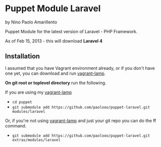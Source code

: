 Puppet Module Laravel
=====================
by Nino Paolo Amarillento

Puppet Module for the latest version of Laravel - PHP Framework.

As of Feb 15, 2013 - this will download <strong>Laravel 4</strong>


Installation
------------

I assumed that you have Vagrant environment already, or if you don't have one yet, you can download and run [vagrant-lamp](https://github.com/paolooo/vagrant-lamp).
    
    
<b>On git root or toplevel directory</b> run the following.  

If you are using my [vagrant-lamp](http://github.com/paolooo/vagrant-lamp)    

* `cd puppet`   
* `git submodule add https://github.com/paolooo/puppet-laravel.git modules/laravel`

Or, if you're not using [vagrant-lamp](http://github.com/paolooo/vagrant-lamp) and just your git repo you can do the ff command.    

* `git submodule add https://github.com/paolooo/puppet-laravel.git extras/modules/laravel`
